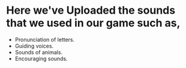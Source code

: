 # Here we've Uploaded the sounds that we used in our game such as,
* Pronunciation of letters.
* Guiding voices.
* Sounds of animals.
* Encouraging sounds.
